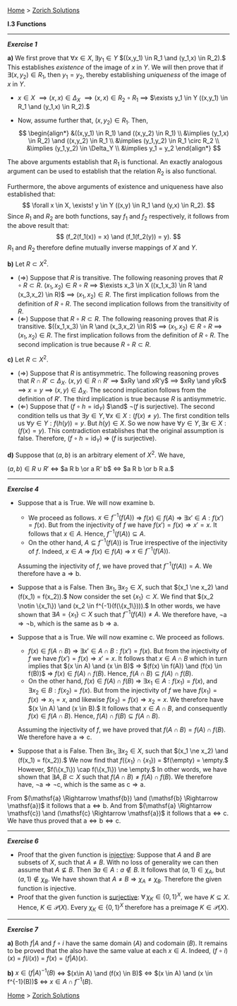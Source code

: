 [Home](/index.html)  >  [Zorich Solutions](/vaz-ma/vaz-ma-solutions.html)



**I.3   Functions**



---

***Exercise 1***

**a)**    We first prove that $\forall x \in X, \exists y_1 \in Y$ $((x,y_1) \in R_1 \and (y_1,x) \in R_2).$ This establishes *existence* of the image of $x$ in $Y.$ We will then prove that if $\exists (x,y_2) \in R_1,$ then $y_1 = y_2,$ thereby establishing *uniqueness* of the image of $x$ in $Y.$ 

* $x \in X$ $\implies (x,x) \in \Delta_X$ $\implies (x,x) \in R_2 \circ R_1$ $\implies$ $\exists y_1 \in Y ((x,y_1) \in R_1 \and (y_1,x) \in R_2).$

* Now, assume further that, $(x,y_2) \in R_1.$ Then,
  $$
  \begin{align*}
   &((x,y_1) \in R_1) \and ((x,y_2) \in R_1) \\
  &\implies (y_1,x) \in R_2) \and ((x,y_2) \in R_1 \\
  &\implies (y_1,y_2) \in R_1 \circ R_2 \\
  &\implies (y_1,y_2) \in \Delta_Y \\
  &\implies y_1 = y_2
  \end{align*}
  $$

The above arguments establish that $R_1$ is functional. An exactly analogous argument can be used to establish that the relation $R_2$ is also functional.  

Furthermore, the above arguments of existence and uniqueness have also established that:
$$
\forall x \in X, \exists! y \in Y ((x,y) \in R_1 \and (y,x) \in R_2).
$$
Since $R_1$ and $R_2$ are both functions, say $f_1$ and $f_2$ respectively, it follows from the above result that:
$$
(f_2(f_1(x)) = x) \and (f_1(f_2(y)) = y).
$$
$R_1$ and $R_2$ therefore define mutually inverse mappings of $X$ and $Y.$

**b)**    Let $R \subset X^2.$ 

* $(\Rightarrow)$ Suppose that $R$ is transitive. The following reasoning proves that $R \circ R \subset R.$
  $(x_1, x_2) \in R \circ R$ $\implies$ $\exists x_3 \in X ((x_1,x_3) \in R \and (x_3,x_2) \in R)$ $\implies$ $(x_1,x_2) \in R.$ 
  The first implication follows from the definition of $R \circ R.$ The second implication follows from the transitivity of $R.$  
* $(\Leftarrow)$ Suppose that $R \circ R \subset R.$ The following reasoning proves that $R$ is transitive.
  $((x_1,x_3) \in R \and (x_3,x_2) \in R)$ $\implies$ $(x_1, x_2) \in R \circ R$  $\implies$ $(x_1,x_2) \in R.$
  The first implication follows from the definition of $R \circ R.$ The second implication is true because $R \circ R \subset R.$  

**c)**    Let $R \subset X^2.$ 

* $(\Rightarrow)$ Suppose that $R$ is antisymmetric. The following reasoning proves that $R \cap R' \subset \Delta_X.$
  $(x,y) \in R \cap R'$ $\implies$ $xRy \and xR'y$ $\implies$ $xRy \and yRx$ $\implies$ $x = y$ $\implies$ $(x,y) \in \Delta_X.$
  The second implication follows from the definition of $R'.$ The third implication is true because $R$ is antisymmetric.
* $(\Leftarrow)$ Suppose that $(f \circ h = \mathrm{id}_Y)$ $\and$ $\neg (f \text{ is surjective}).$ The second condition tells us that $\exists y \in Y,\forall x \in X : (f(x) \ne y).$  The first condition tells us $\forall y \in Y : f(h(y)) = y.$ But $h(y) \in X.$ So we now have $\forall y \in Y,\exists x \in X : (f(x) = y).$ This contradiction establishes that the original assumption is false. Therefore, $(f \circ h = \mathrm{id}_Y)$ $\Rightarrow$ $(f \text{ is surjective}).$

**d)**    Suppose that $(a,b)$ is an arbitrary element of $X^2.$ We have,

$(a,b) \in R \cup R'$ $\iff$ $a R b \or a R' b$ $\iff$  $a R b \or b R a.$



---

***Exercise 4***

* Suppose that $\mathsf{a}$ is True. We will now examine $\mathsf{b}.$ 

  * We proceed as follows.  $x \in f^{-1}(f(A))$ $\Rightarrow$ $f(x) \in f(A)$ $\Rightarrow$ $\exists x' \in A : f(x') = f(x).$ But from the injectivity of $f$ we have $f(x') = f(x) \Rightarrow x' = x.$ It follows that $x \in A.$ Hence, $f^{-1}(f(A)) \subseteq A.$ 
  * On the other hand, $A \subseteq f^{-1}(f(A))$ is True irrespective of the injectivity of $f.$ Indeed, $x \in A$ $\Rightarrow$ $f(x) \in f(A)$ $\Rightarrow$ $x \in f^{-1}(f(A)).$ 

  Assuming the injectivity of $f,$ we have proved that $f^{-1}(f(A)) = A.$ We therefore have $\mathsf{a} \Rightarrow \mathsf{b}.$ 

* Suppose that $\mathsf{a}$ is False. Then $\exists x_1, \exists x_2 \in X,$ such that $(x_1 \ne x_2) \and (f(x_1) = f(x_2)).$ Now consider the set $\{x_1\} \subset X.$ We find that $(x_2 \notin \{x_1\}) \and (x_2 \in f^{-1}(f(\{x_1\}))).$ In other words, we have shown that $\exists A = \{x_1\} \subset X$ such that $f^{-1}(f(A)) \ne A.$ We therefore have, $\neg\mathsf{a} \Rightarrow \neg\mathsf{b},$ which is the same as $\mathsf{b} \Rightarrow \mathsf{a}.$ 

* Suppose that $\mathsf{a}$ is True. We will now examine $\mathsf{c}.$ We proceed as follows.

  * $f(x) \in f(A \cap B)$ $\Rightarrow$ $\exists x' \in A \cap B : f(x') = f(x).$ But from the injectivity of $f$ we have $f(x') = f(x) \Rightarrow x' = x.$ It follows that $x \in A \cap B$ which in turn implies that $(x \in A) \and (x \in B)$ $\Rightarrow$ $(f(x) \in f(A)) \and (f(x) \in f(B))$ $\Rightarrow$ $f(x) \in f(A) \cap f(B).$  Hence, $f(A \cap B) \subseteq f(A) \cap f(B).$ 
  * On the other hand, $f(x) \in f(A) \cap f(B)$ $\Rightarrow$ $\exists x_1 \in A : f(x_1) = f(x),$ and $\exists x_2 \in B : f(x_2) = f(x).$ But from the injectivity of $f$ we have $f(x_1) = f(x) \Rightarrow x_1 = x,$ and likewise $f(x_2) = f(x) \Rightarrow x_2 = x.$ We therefore have $(x \in A) \and (x \in B).$ It follows that $x \in A \cap B,$ and consequently $f(x) \in f(A \cap B).$ Hence, $f(A) \cap f(B) \subseteq f(A \cap B).$

  Assuming the injectivity of $f,$ we have proved that $f(A \cap B) = f(A) \cap f(B).$ We therefore have $\mathsf{a} \Rightarrow \mathsf{c}.$  

* Suppose that $\mathsf{a}$ is False. Then $\exists x_1, \exists x_2 \in X,$ such that $(x_1 \ne x_2) \and (f(x_1) = f(x_2)).$ We now find that $f(\{x_1\} \cap \{x_1\})$ $=$ $f(\empty) = \empty.$ However, $f(\{x_1\}) \cap f(\{x_1\}) \ne \empty.$ In other words, we have shown that $\exists A, B \subset X$ such that $f(A \cap B) \ne f(A) \cap f(B).$ We therefore have, $\neg\mathsf{a} \Rightarrow \neg\mathsf{c},$ which is the same as $\mathsf{c} \Rightarrow \mathsf{a}.$ 

From $(\mathsf{a} \Rightarrow \mathsf{b}) \and (\mathsf{b} \Rightarrow \mathsf{a})$ it follows that $\mathsf{a} \Leftrightarrow \mathsf{b}.$ And from $(\mathsf{a} \Rightarrow \mathsf{c}) \and (\mathsf{c} \Rightarrow \mathsf{a})$ it follows that $\mathsf{a} \Leftrightarrow \mathsf{c}.$ We have thus proved that $\mathsf{a} \Leftrightarrow \mathsf{b} \Leftrightarrow \mathsf{c}.$ 



---

***Exercise 6***

* Proof that the given function is <u>injective</u>:
  Suppose that $A$ and $B$ are subsets of $X,$ such that $A \ne B.$ With no loss of generality we can then assume that $A \not\subseteq B.$ Then $\exists a \in A : a \notin B.$ It follows that $(a,1) \in \chi_A,$ but $(a,1) \notin \chi_B.$ We have  shown that $A \ne B \Rightarrow \chi_A \ne \chi_B.$ Therefore the given function is injective.
* Proof that the given function is <u>surjective</u>:
  $\forall \, \chi_K \in \{0,1\}^X,$ we have $K \subseteq X.$ Hence, $K \in \mathcal{P}(X).$ Every $\chi_K \in \{0,1\}^X$ therefore has a preimage $K \in \mathcal{P}(X).$ 





---

***Exercise 7***

**a)**    Both $f|A$ and $f\circ i$ have the same domain ($A$) and codomain ($B$). It remains to be proved that the also have the same value at each $x \in A.$ Indeed, $(f\circ i)(x)$ $=$ $f(i(x))$ $=$ $f(x) = (f|A)(x).$ 

**b)**    $x \in (f|A)^{-1}(B)$ $\Leftrightarrow$ $(x\in A) \and (f(x) \in B)$ $\Leftrightarrow$ $(x \in A) \and (x \in f^{-1}(B))$ $\Leftrightarrow$ $x \in A \cap f^{-1}(B).$ 



[Home](/index.html)  >  [Zorich Solutions](/vaz-ma/vaz-ma-solutions.html)


